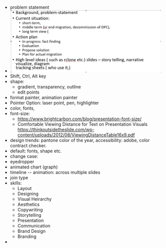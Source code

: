 - problem statement
- ![image.png](../assets/image_1684380232140_0.png)
- Shift, Ctrl, Alt key
- shape:
	- gradient, transparency, outline
	- edit points
- format painter, animation painter
- Pointer Option: laser point, pen, highlighter
- color, fonts,
- font-size:
	- https://www.brightcarbon.com/blog/presentation-font-size/
	- Comfortable Viewing Distance for Text on Presentation Visuals https://thinkoutsidetheslide.com/wp-content/uploads/2012/08/ViewingDistanceTable16x9.pdf
- design trends: pantone color of the year, accessibility: adobe, color contract checker.
- default: fonts, shape etc.
- change case:
- eyedropper
- animated chart (graph)
- timeline -- animation: across multiple slides
- join type
- skills:
	- Layout
	- Designing
	- Visual Heirarchy
	- Aesthetics
	- Copywriting
	- Storytelling
	- Presentation
	- Communication
	- Brand Design
	- Branding
-